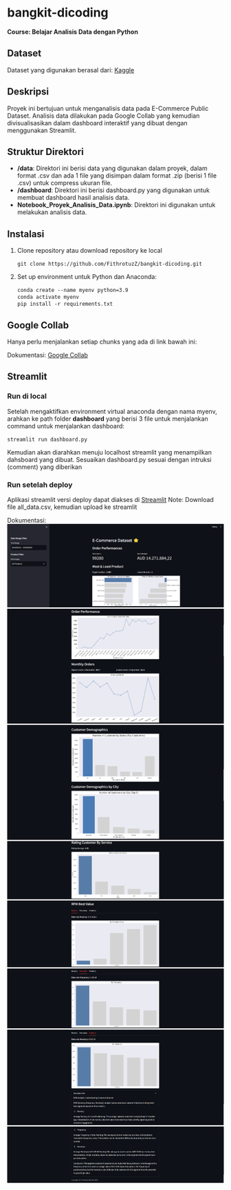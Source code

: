 # bangkit-dicoding
**Course: Belajar Analisis Data dengan Python**

## Dataset

Dataset yang digunakan berasal dari: [Kaggle](https://www.kaggle.com/datasets/olistbr/brazilian-ecommerce/data)

## Deskripsi

Proyek ini bertujuan untuk menganalisis data pada E-Commerce Public Dataset. Analisis data dilakukan pada Google Collab yang kemudian divisualisasikan dalam dashboard interaktif yang dibuat dengan menggunakan Streamlit.

## Struktur Direktori

- **/data**: Direktori ini berisi data yang digunakan dalam proyek, dalam format .csv dan ada 1 file yang disimpan dalam format .zip (berisi 1 file .csv) untuk compress ukuran file.
- **/dashboard**: Direktori ini berisi dashboard.py yang digunakan untuk membuat dashboard hasil analisis data.
- **Notebook_Proyek_Analisis_Data.ipynb**: Direktori ini digunakan untuk melakukan analisis data.

## Instalasi

1. Clone repository atau download repository ke local

   ```shell
   git clone https://github.com/FithrotuzZ/bangkit-dicoding.git
   ```

2. Set up environment untuk Python dan Anaconda:

   ```shell
   conda create --name myenv python=3.9
   conda activate myenv
   pip install -r requirements.txt
   ```

## Google Collab
Hanya perlu menjalankan setiap chunks yang ada di link bawah ini:

Dokumentasi: [Google Collab](https://colab.research.google.com/drive/1885D68323nwe5Rn3eQlP8fVeP7RafC2B?usp=sharing)

## Streamlit
### Run di local
Setelah mengaktifkan environment virtual anaconda dengan nama myenv, arahkan ke path folder **dashboard** yang berisi 3 file untuk menjalankan command untuk menjalankan dashboard:

   ```shell
   streamlit run dashboard.py
   ```
Kemudian akan diarahkan menuju localhost streamlit yang menampilkan dahsboard yang dibuat. Sesuaikan dashboard.py sesuai dengan intruksi (comment) yang diberikan

### Run setelah deploy
Aplikasi streamlit versi deploy dapat diakses di [Streamlit](https://bangkit-dicoding.streamlit.app/)
Note: Download file all_data.csv, kemudian upload ke streamlit

Dokumentasi: 
<img src="./dashboard-dokumentasi/ss1.png"></img>
<img src="./dashboard-dokumentasi/ss2.png"></img>
<img src="./dashboard-dokumentasi/ss3.png"></img>
<img src="./dashboard-dokumentasi/ss4.png"></img>
<img src="./dashboard-dokumentasi/ss5-1.png"></img>
<img src="./dashboard-dokumentasi/ss5-2.png"></img>
<img src="./dashboard-dokumentasi/ss5-3.png"></img>
<img src="./dashboard-dokumentasi/ss6.png"></img>
